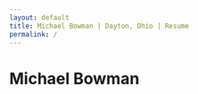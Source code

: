 ```yaml
---
layout: default
title: Michael Bowman | Dayton, Ohio | Resume
permalink: /
---
```


# Michael Bowman
